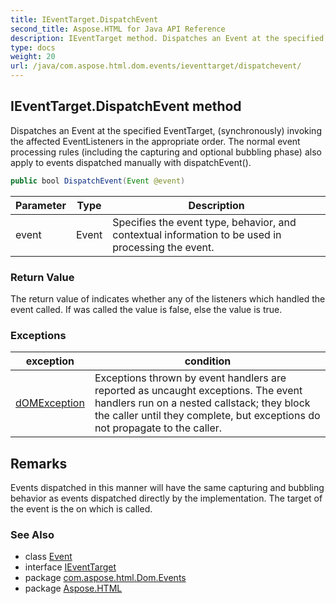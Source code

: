 ```yaml
---
title: IEventTarget.DispatchEvent
second_title: Aspose.HTML for Java API Reference
description: IEventTarget method. Dispatches an Event at the specified EventTarget synchronously invoking the affected EventListeners in the appropriate order. The normal event processing rules including the capturing and optional bubbling phase also apply to events dispatched manually with dispatchEvent
type: docs
weight: 20
url: /java/com.aspose.html.dom.events/ieventtarget/dispatchevent/
---
```

## IEventTarget.DispatchEvent method

Dispatches an Event at the specified EventTarget, (synchronously) invoking the affected EventListeners in the appropriate order. The normal event processing rules (including the capturing and optional bubbling phase) also apply to events dispatched manually with dispatchEvent().

```java
public bool DispatchEvent(Event @event)
```

| Parameter | Type | Description |
| --- | --- | --- |
| event | Event | Specifies the event type, behavior, and contextual information to be used in processing the event. |

### Return Value

The return value of indicates whether any of the listeners which handled the event called. If was called the value is false, else the value is true.

### Exceptions

| exception | condition |
| --- | --- |
| [dOMException](../../../com.aspose.html.dom/domexception/) | Exceptions thrown by event handlers are reported as uncaught exceptions. The event handlers run on a nested callstack; they block the caller until they complete, but exceptions do not propagate to the caller. |

## Remarks

Events dispatched in this manner will have the same capturing and bubbling behavior as events dispatched directly by the implementation. The target of the event is the on which is called.

### See Also

* class [Event](../../event/)
* interface [IEventTarget](../)
* package [com.aspose.html.Dom.Events](../../ieventtarget/)
* package [Aspose.HTML](../../../)
